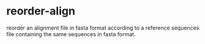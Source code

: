 reorder-align
=============

reorder an alignment file in fasta format according to a reference sequences file 
containing the same sequences in fasta format.
